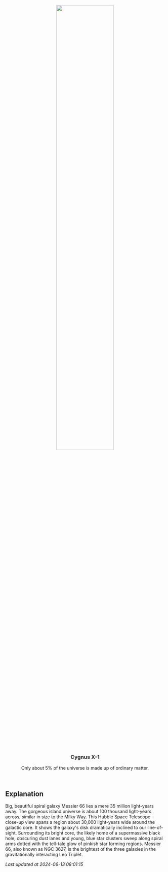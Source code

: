 <p align='center'>
    <img src='https://apod.nasa.gov/apod/image/2406/heic1006a_M66_1024.jpg' width='60%' />
    <h3 align="center">Cygnus X-1</h3>
    <p align="center">Only about 5% of the universe is made up of ordinary matter.</p>
</p>
<br/>

Explanation
--
Big, beautiful spiral galaxy Messier 66 lies a mere 35 million light-years away. The gorgeous island universe is about 100 thousand light-years across, similar in size to the Milky Way. This Hubble Space Telescope close-up view spans a region about 30,000 light-years wide around the galactic core. It shows the galaxy's disk dramatically inclined to our line-of-sight. Surrounding its bright core, the likely home of a supermassive black hole, obscuring dust lanes and young, blue star clusters sweep along spiral arms dotted with the tell-tale glow of pinkish star forming regions. Messier 66, also known as NGC 3627, is the brightest of the three galaxies in the gravitationally interacting Leo Triplet.


*Last updated at 2024-06-13 08:01:15*
